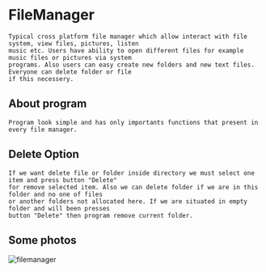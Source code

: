 # FileManager

```
Typical cross platform file manager which allow interact with file system, view files, pictures, listen 
music etc. Users have ability to open different files for example music files or pictures via system 
programs. Also users can easy create new folders and new text files. Everyone can delete folder or file
if this necessery.
```

## About program

```
Program look simple and has only importants functions that present in every file manager.
```

## Delete Option

```
If we want delete file or folder inside directory we must select one item and press button "Delete"
for remove selected item. Also we can delete folder if we are in this folder and no one of files 
or another folders not allocated here. If we are situated in empty folder and will been presses 
button "Delete" then program remove current folder.
```

## Some photos

![filemanager](https://user-images.githubusercontent.com/36791929/39146711-36fb64b6-4740-11e8-935f-e3558a7bcb70.png)


